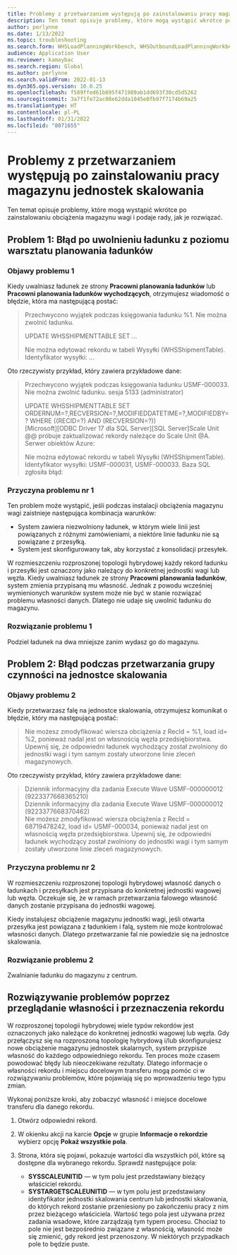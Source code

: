 ```yaml
---
title: Problemy z przetwarzaniem występują po zainstalowaniu pracy magazynu jednostek skalowania
description: Ten temat opisuje problemy, które mogą wystąpić wkrótce po zainstalowaniu obciążenia magazynu wagi i podaje rady, jak je rozwiązać.
author: perlynne
ms.date: 1/13/2022
ms.topic: troubleshooting
ms.search.form: WHSLoadPlanningWorkbench, WHSOutboundLoadPlanningWorkbench
audience: Application User
ms.reviewer: kamaybac
ms.search.region: Global
ms.author: perlynne
ms.search.validFrom: 2022-01-13
ms.dyn365.ops.version: 10.0.25
ms.openlocfilehash: f589ffed61b695f471989ab1dd693f30cd5d5262
ms.sourcegitcommit: 3a7f1fe72ac08e62dda1045e0fb97f7174b69a25
ms.translationtype: HT
ms.contentlocale: pl-PL
ms.lasthandoff: 01/31/2022
ms.locfileid: "8071655"
---
```

# <a name="processing-issues-occur-after-a-scale-unit-warehouse-workload-is-installed"></a>Problemy z przetwarzaniem występują po zainstalowaniu pracy magazynu jednostek skalowania

Ten temat opisuje problemy, które mogą wystąpić wkrótce po zainstalowaniu obciążenia magazynu wagi i podaje rady, jak je rozwiązać.

## <a name="issue-1-error-after-a-load-is-released-from-a-load-planning-workbench"></a>Problem 1: Błąd po uwolnieniu ładunku z poziomu warsztatu planowania ładunków

### <a name="symptoms-of-issue-1"></a>Objawy problemu 1

Kiedy uwalniasz ładunek ze strony **Pracowni planowania ładunków** lub **Pracowni planowania ładunków wychodzących**, otrzymujesz wiadomość o błędzie, która ma następującą postać:

> Przechwycono wyjątek podczas księgowania ładunku %1. Nie można zwolnić ładunku.
> 
> UPDATE WHSSHIPMENTTABLE SET ...
> 
> Nie można edytować rekordu w tabeli Wysyłki (WHSShipmentTable). Identyfikator wysyłki: ...

Oto rzeczywisty przykład, który zawiera przykładowe dane:

> Przechwycono wyjątek podczas księgowania ładunku USMF-000033. Nie można zwolnić ładunku.
sesja 5133 (administrator)
>
> UPDATE WHSSHIPMENTTABLE SET ORDERNUM=?,RECVERSION=?,MODIFIEDDATETIME=?,MODIFIEDBY=? WHERE ((RECID=?) AND (RECVERSION=?))  
> [Microsoft][ODBC Driver 17 dla SQL Server][SQL Server]Scale Unit @@ próbuje zaktualizować rekordy należące do Scale Unit @A.  
> Serwer obiektów Azure:
>
> Nie można edytować rekordu w tabeli Wysyłki (WHSShipmentTable). Identyfikator wysyłki: USMF-000031, USMF-000033. Baza SQL zgłosiła błąd:

### <a name="cause-of-issue-1"></a>Przyczyna problemu nr 1

Ten problem może wystąpić, jeśli podczas instalacji obciążenia magazynu wagi zaistnieje następująca kombinacja warunków:

- System zawiera niezwolniony ładunek, w którym wiele linii jest powiązanych z różnymi zamówieniami, a niektóre linie ładunku nie są powiązane z przesyłką.
- System jest skonfigurowany tak, aby korzystać z konsolidacji przesyłek.

W rozmieszczeniu rozproszonej topologii hybrydowej każdy rekord ładunku i przesyłki jest oznaczony jako należący do konkretnej jednostki wagi lub węzła. Kiedy uwalniasz ładunek ze strony **Pracowni planowania ładunków**, system zmienia przypisaną mu własność. Jednak z powodu wcześniej wymienionych warunków system może nie być w stanie rozwiązać problemu własności danych. Dlatego nie udaje się uwolnić ładunku do magazynu.

### <a name="resolution-of-issue-1"></a>Rozwiązanie problemu 1

Podziel ładunek na dwa mniejsze zanim wydasz go do magazynu.

## <a name="issue-2-error-while-a-wave-is-processed-on-a-scale-unit"></a>Problem 2: Błąd podczas przetwarzania grupy czynności na jednostce skalowania

### <a name="symptoms-of-issue-2"></a>Objawy problemu 2

Kiedy przetwarzasz falę na jednostce skalowania, otrzymujesz komunikat o błędzie, który ma następującą postać:

> Nie możesz zmodyfikować wiersza obciążenia z RecId = %1, load id= %2, ponieważ nadal jest on własnością węzła przedsiębiorstwa. Upewnij się, że odpowiedni ładunek wychodzący został zwolniony do jednostki wagi i tym samym zostały utworzone linie zleceń magazynowych.

Oto rzeczywisty przykład, który zawiera przykładowe dane:

> Dziennik informacyjny dla zadania Execute Wave USMF-000000012 (9223377668365210)  
> Dziennik informacyjny dla zadania Execute Wave USMF-000000012 (9223377668370462)  
> Nie możesz zmodyfikować wiersza obciążenia z RecId = 68719478242, load id= USMF-000034, ponieważ nadal jest on własnością węzła przedsiębiorstwa. Upewnij się, że odpowiedni ładunek wychodzący został zwolniony do jednostki wagi i tym samym zostały utworzone linie zleceń magazynowych.

### <a name="cause-of-issue-2"></a>Przyczyna problemu nr 2

W rozmieszczeniu rozproszonej topologii hybrydowej własność danych o ładunkach i przesyłkach jest przypisana do konkretnej jednostki wagowej lub węzła. Oczekuje się, że w ramach przetwarzania falowego własność danych zostanie przypisana do jednostki wagowej.

Kiedy instalujesz obciążenie magazynu jednostki wagi, jeśli otwarta przesyłka jest powiązana z ładunkiem i falą, system nie może kontrolować własności danych. Dlatego przetwarzanie fal nie powiedzie się na jednostce skalowania.

### <a name="resolution-of-issue-2"></a>Rozwiązanie problemu 2

Zwalnianie ładunku do magazynu z centrum.

## <a name="troubleshoot-issues-by-viewing-a-records-ownership-and-destination"></a>Rozwiązywanie problemów poprzez przeglądanie własności i przeznaczenia rekordu

W rozproszonej topologii hybrydowej wiele typów rekordów jest oznaczonych jako należące do konkretnej jednostki wagowej lub węzła. Gdy przełączysz się na rozproszoną topologię hybrydową i/lub skonfigurujesz nowe obciążenie magazynu jednostek skalarnych, system przypisze własność do każdego odpowiedniego rekordu. Ten proces może czasem powodować błędy lub nieoczekiwane rezultaty. Dlatego informacje o własności rekordu i miejscu docelowym transferu mogą pomóc ci w rozwiązywaniu problemów, które pojawiają się po wprowadzeniu tego typu zmian.

Wykonaj poniższe kroki, aby zobaczyć własność i miejsce docelowe transferu dla danego rekordu.

1. Otwórz odpowiedni rekord.
1. W okienku akcji na karcie **Opcje** w grupie **Informacje o rekordzie** wybierz opcję **Pokaż wszystkie pola**.
1. Strona, która się pojawi, pokazuje wartości dla wszystkich pól, które są dostępne dla wybranego rekordu. Sprawdź następujące pola:

    - **SYSSCALEUNITID** — w tym polu jest przedstawiany bieżący właściciel rekordu.
    - **SYSTARGETSCALEUNITID** — w tym polu jest przedstawiany identyfikator jednostki skalowania centrum lub jednostki skalowania, do których rekord zostanie przeniesiony po zakończeniu pracy z nim przez bieżącego właściciela. Wartość tego pola jest używana przez zadania wsadowe, które zarządzają tym typem procesu. Chociaż to pole nie jest bezpośrednio związane z własnością, własność może się zmienić, gdy rekord jest przenoszony. W niektórych przypadkach pole to będzie puste.
